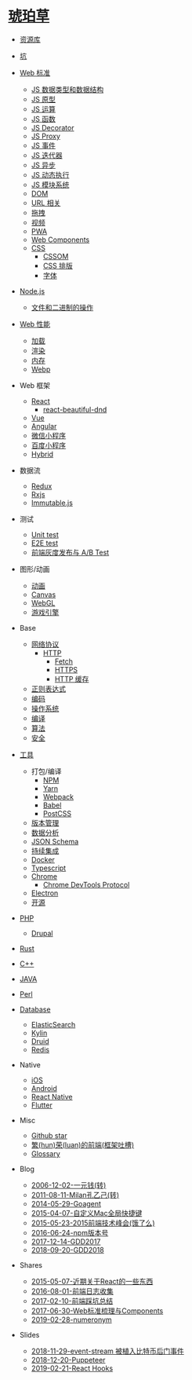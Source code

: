 # [琥珀草](INTRO.md)

* [资源库](2014-05-14-links.md)
* [坑](2015-03-08-keng.md)

* [Web 标准](2017-10-31-web-standard.md)
  * [JS 数据类型和数据结构](2018-08-15-js-data.md)
  * [JS 原型](2019-12-16-js-prototype.md)
  * [JS 运算](2019-11-28-js-operation.md)
  * [JS 函数](2019-12-11-js-function.md)
  * [JS Decorator](2016-12-17-js-decorator.md)
  * [JS Proxy](2018-03-23-js-proxy.md)
  * [JS 事件](2017-05-30-js-events.md)
  * [JS 迭代器](2019-12-05-js-iterator.md)
  * [JS 异步](2017-07-24-async.md)
  * [JS 动态执行](2019-12-11-js-dynamic-execution.md)
  * [JS 模块系统](2017-10-10-js-module-system.md)
  * [DOM](2018-03-22-dom.md)
  * [URL 相关](2019-11-28-url.md)
  * [拖拽](2018-10-31-drag-drop.md)
  * [视频](2017-03-13-video.md)
  * [PWA](2017-07-06-pwa.md)
  * [Web Components](2018-03-21-web-components.md)
  * [CSS](2017-05-30-css.md)
    * [CSSOM](2019-12-30-cssom.md)
    * [CSS 排版](2016-04-05-css-layout.md)
    * [字体](2019-11-28-font.md)
* [Node.js](2017-07-19-nodejs.md)
  * [文件和二进制的操作](2018-05-15-file.md)
* [Web 性能](2015-12-21-web-performance.md)
  * [加载](2018-03-22-web-load.md)
  * [渲染](2018-03-22-web-render.md)
  * [内存](2017-02-21-js-memory.md)
  * [Webp](2016-04-28-webp.md)
* Web 框架
  * [React](2017-05-27-react.md)
    * [react-beautiful-dnd](2018-09-25-react-beautiful-dnd.md)
  * [Vue](2017-07-26-vue.md)
  * [Angular](2014-06-21-angular.md)
  * [微信小程序](2017-06-30-wx-miniapp.md)
  * [百度小程序](2019-03-07-baidu-smartprogram.md)
  * [Hybrid](2017-08-21-hybrid.md)
* 数据流
  * [Redux](2016-03-23-redux.md)
  * [Rxjs](2017-06-28-rxjs.md)
  * [Immutable.js](2016-07-15-immutable.md)
* 测试
  * [Unit test](2017-06-02-unit-test.md)
  * [E2E test](2018-02-11-e2e-test.md)
  * [前端灰度发布与 A/B Test](2016-08-10-gray-ab.md)
* 图形/动画
  * [动画](2017-08-11-animation.md)
  * [Canvas](2017-03-21-canvas.md)
  * [WebGL](2018-12-04-webgl.md)
  * [游戏引擎](2018-11-07-game-engine.md)
* Base
  * [网络协议](2017-05-26-protocol.md)
    * [HTTP](2018-05-18-http.md)
      * [Fetch](2018-05-18-fetch.md)
      * [HTTPS](2018-05-18-https.md)
      * [HTTP 缓存](2016-02-24-http-cache.md)
  * [正则表达式](2014-05-14-regular-expression.md)
  * [编码](2018-03-01-encode.md)
  * [操作系统](2017-12-21-os.md)
  * [编译](2019-01-04-compile.md)
  * [算法](2018-06-07-algorithm.md)
  * [安全](2017-07-18-security.md)
* [工具](2014-09-13-tools.md)
  * 打包/编译
    * [NPM](2017-05-30-npm.md)
    * [Yarn](2017-05-30-yarn.md)
    * [Webpack](2016-02-26-webpack.md)
    * [Babel](2017-05-30-babel.md)
    * [PostCSS](2018-06-26-postcss.md)
  * [版本管理](2014-07-01-revision-control.md)
  * [数据分析](2019-08-01-bi.md)
  * [JSON Schema](2018-09-28-json-schema.md)
  * [持续集成](2018-12-25-ci.md)
  * [Docker](2016-03-22-docker.md)
  * [Typescript](2019-10-29-typescript.md)
  * [Chrome](2017-11-22-chrome.md)
    * [Chrome DevTools Protocol](2019-10-23-cdp.md)
  * [Electron](2017-07-13-electron.md)
  * [开源](2018-06-07-open-source.md)
* [PHP](2014-05-14-php.md)
  * [Drupal](2014-05-14-drupal.md)
* [Rust](2018-03-16-rust.md)
* [C++](2017-11-28-cpp.md)
* [JAVA](2014-05-14-java.md)
* [Perl](2014-05-14-perl.md)
* [Database](2014-05-29-database.md)
  * [ElasticSearch](2017-04-20-elasticsearch.md)
  * [Kylin](2019-03-14-kylin.md)
  * [Druid](2018-11-29-druid.md)
  * [Redis](2017-11-17-redis.md)
* Native
  * [iOS](2017-05-11-ios.md)
  * [Android](2018-11-12-android.md)
  * [React Native](2017-04-13-react-native.md)
  * [Flutter](2019-01-22-flutter.md)
* Misc
  * [Github star](misc/2018-01-02-github-star.md)
  * [繁(hun)荣(luan)的前端(框架吐槽)](misc/2017-01-06-frameworks.md)
  * [Glossary](GLOSSARY.md)
* Blog
  * [2006-12-02-一元钱(转)](blog/2006-12-02-一元钱(转).md)
  * [2011-08-11-Milan孔乙己(转)](blog/2011-08-11-Milan孔乙己(转).md)
  * [2014-05-29-Goagent](blog/2014-05-29-Goagent.md)
  * [2015-04-07-自定义Mac全局快捷键](blog/2015-04-07-自定义Mac全局快捷键.md)
  * [2015-05-23-2015前端技术峰会(饿了么)](blog/2015-05-23-2015前端技术峰会(饿了么).md)
  * [2016-06-24-npm版本号](blog/2016-06-24-npm版本号.md)
  * [2017-12-14-GDD2017](blog/2017-12-14-gdd2017.md)
  * [2018-09-20-GDD2018](blog/2018-09-20-gdd2018.md)
* Shares
  * [2015-05-07-近期关于React的一些东西](shares/2015-05-07-近期关于React的一些东西.md)
  * [2016-08-01-前端日志收集](shares/2016-08-01-前端日志收集.md)
  * [2017-02-10-前端踩坑总结](shares/2017-02-10-前端踩坑总结.md)
  * [2017-06-30-Web标准梳理与Components](shares/2017-06-30-Web标准梳理与Components.md)
  * [2019-02-28-numeronym](shares/2019-02-28-numeronym.md)
* Slides
  * [2018-11-29-event-stream 被植入比特币后门事件](slides.html?2018-11-29-event-stream-bitcoin.md)
  * [2018-12-20-Puppeteer](slides.html?2018-12-20-puppeteer.md)
  * [2019-02-21-React Hooks](slides.html?2019-02-21-react-hook.md)
